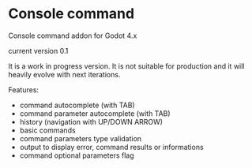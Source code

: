# Console command
Console command addon for Godot 4.x

current version 0.1

It is a work in progress version. It is not suitable for production and it will heavily evolve with next iterations.

Features:
- command autocomplete (with TAB)
- command parameter autocomplete (with TAB)
- history (navigation with UP/DOWN ARROW)
- basic commands
- command parameters type validation
- output to display error, command results or informations
- command optional parameters flag
